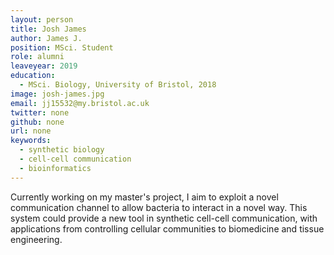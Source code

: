 ```yaml
---
layout: person
title: Josh James
author: James J.
position: MSci. Student
role: alumni
leaveyear: 2019
education:
  - MSci. Biology, University of Bristol, 2018
image: josh-james.jpg
email: jj15532@my.bristol.ac.uk
twitter: none
github: none
url: none
keywords:
  - synthetic biology
  - cell-cell communication
  - bioinformatics
---
```

Currently working on my master's project, I aim to exploit a novel communication channel to allow bacteria to interact in a novel way. This system could provide a new tool in synthetic cell-cell communication, with applications from controlling cellular communities to biomedicine and tissue engineering.

